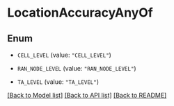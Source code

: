 # LocationAccuracyAnyOf

## Enum


* `CELL_LEVEL` (value: `"CELL_LEVEL"`)

* `RAN_NODE_LEVEL` (value: `"RAN_NODE_LEVEL"`)

* `TA_LEVEL` (value: `"TA_LEVEL"`)


[[Back to Model list]](../README.md#documentation-for-models) [[Back to API list]](../README.md#documentation-for-api-endpoints) [[Back to README]](../README.md)


